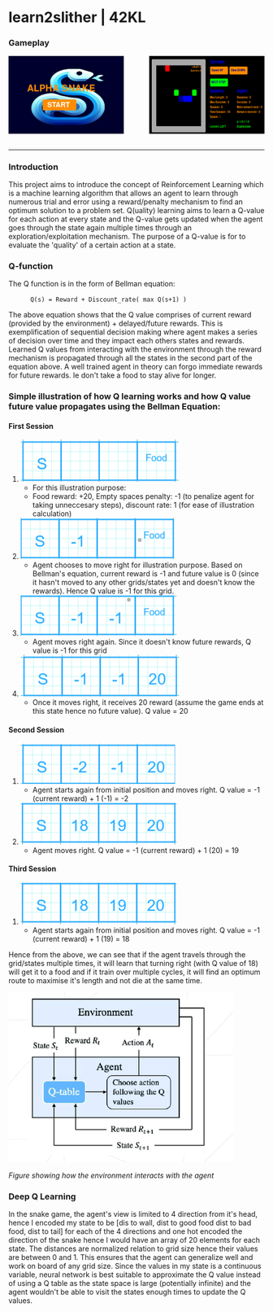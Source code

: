 # learn2slither | 42KL
### Gameplay
<div style="display: flex;">
  <img src="https://github.com/mseong123/learn2slither/blob/main/images/lobby.png" alt="Lobby" style="width: 45%; margin-right: 50px;"/>
  <img src="https://github.com/mseong123/learn2slither/blob/main/images/game.png" alt="Gameplay" style="width: 45%;"/>
</div>

<br/>
<hr/>

### Introduction

This project aims to introduce the concept of Reinforcement Learning which is a machine learning algorithm that allows an agent to learn through numerous trial and error using a reward/penalty mechanism to find an optimum solution to a problem set. Q(uality) learning aims to learn a Q-value for each action at every state and the Q-value gets updated when the agent goes through the state again multiple times through an exploration/exploitation mechanism. The purpose of a Q-value is for to evaluate the 'quality' of a certain action at a state. 

### Q-function

The Q function is in the form of Bellman equation:

          Q(s) = Reward + Discount_rate( max Q(s+1) )
          
The above equation shows that the Q value comprises of current reward (provided by the environment) + delayed/future rewards. This is exemplification of sequential decision making where agent makes a series of decision over time and they impact each others states and rewards. Learned Q values from interacting with the environment through the reward mechanism is propagated through all the states in the second part of the equation above. A well trained agent in theory can forgo immediate rewards for future rewards. Ie don't take a food to stay alive for longer.

### Simple illustration of how Q learning works and how Q value future value propagates using the Bellman Equation:

#### First Session

1. ![grid1](https://github.com/mseong123/learn2slither/blob/main/images/grid1.png)
    - For this illustration purpose:
    - Food reward: +20, Empty spaces penalty: -1 (to penalize agent for taking unneccesary steps), discount rate: 1 (for ease of illustration calculation)
3.  ![grid2](https://github.com/mseong123/learn2slither/blob/main/images/grid2.png)
    - Agent chooses to move right for illustration purpose. Based on Bellman's equation, current reward is -1 and future value is 0 (since it hasn't moved to any other grids/states yet and doesn't know the rewards). Hence Q value is -1 for this grid.
3.  ![grid3](https://github.com/mseong123/learn2slither/blob/main/images/grid3.png)
    - Agent moves right again. Since it doesn't know future rewards, Q value is -1 for this grid
4.  ![grid4](https://github.com/mseong123/learn2slither/blob/main/images/grid4.png)
    - Once it moves right, it receives 20 reward (assume the game ends at this state hence no future value). Q value = 20

#### Second Session

1.  ![grid5](https://github.com/mseong123/learn2slither/blob/main/images/grid5.png)
    - Agent starts again from initial position and moves right. Q value = -1 (current reward) + 1 (-1) = -2
2.  ![grid6](https://github.com/mseong123/learn2slither/blob/main/images/grid6.png)
    - Agent moves right. Q value = -1 (current reward) + 1 (20) = 19

#### Third Session

1.  ![grid5](https://github.com/mseong123/learn2slither/blob/main/images/grid6.png)
    - Agent starts again from initial position and moves right. Q value = -1 (current reward) + 1 (19) = 18

Hence from the above, we can see that if the agent travels through the grid/states multiple times, it will learn that turning right (with Q value of 18) will get it to a food and if it train over multiple cycles, it will find an optimum route to maximise it's length and not die at the same time.

![Q_Learning](https://github.com/mseong123/learn2slither/blob/main/images/Q_learning.png)

*Figure showing how the environment interacts with the agent*

### Deep Q Learning

In the snake game, the agent's view is limited to 4 direction from it's head, hence I encoded my state to be [dis to wall, dist to good food dist to bad food, dist to tail] for each of the 4 directions and one hot encoded the direction of the snake hence I would have an array of 20 elements for each state. The distances are normalized relation to grid size hence their values are between 0 and 1. This ensures that the agent can generalize well and work on board of any grid size. Since the values in my state is a continuous variable, neural network is best suitable to approximate the Q value instead of using a Q table as the state space is large (potentially infinite) and the agent wouldn't be able to visit the states enough times to update the Q values. 


